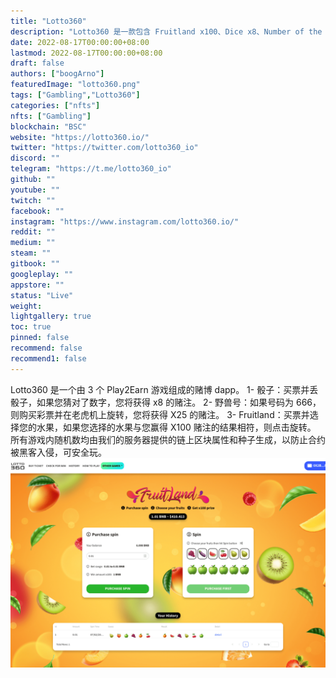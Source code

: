 ```yaml
---
title: "Lotto360"
description: "Lotto360 是一款包含 Fruitland x100、Dice x8、Number of the Beast x25 游戏的赌博 dapp，币安智能链上安全可靠的 play2earn 游戏."
date: 2022-08-17T00:00:00+08:00
lastmod: 2022-08-17T00:00:00+08:00
draft: false
authors: ["boogArno"]
featuredImage: "lotto360.png"
tags: ["Gambling","Lotto360"]
categories: ["nfts"]
nfts: ["Gambling"]
blockchain: "BSC"
website: "https://lotto360.io/"
twitter: "https://twitter.com/lotto360_io"
discord: ""
telegram: "https://t.me/lotto360_io"
github: ""
youtube: ""
twitch: ""
facebook: ""
instagram: "https://www.instagram.com/lotto360.io/"
reddit: ""
medium: ""
steam: ""
gitbook: ""
googleplay: ""
appstore: ""
status: "Live"
weight: 
lightgallery: true
toc: true
pinned: false
recommend: false
recommend1: false
---
```

Lotto360 是一个由 3 个 Play2Earn 游戏组成的赌博 dapp。
1- 骰子：买票并丢骰子，如果您猜对了数字，您将获得 x8 的赌注。
2- 野兽号：如果号码为 666，则购买彩票并在老虎机上旋转，您将获得 X25 的赌注。
3- Fruitland：买票并选择您的水果，如果您选择的水果与您赢得 X100 赌注的结果相符，则点击旋转。
所有游戏内随机数均由我们的服务器提供的链上区块属性和种子生成，以防止合约被黑客入侵，可安全玩。![lotto360-dapp-gambling-bsc-image1_c24e1536e20247288c9dae101846eecb](lotto360-dapp-gambling-bsc-image1_c24e1536e20247288c9dae101846eecb.png)